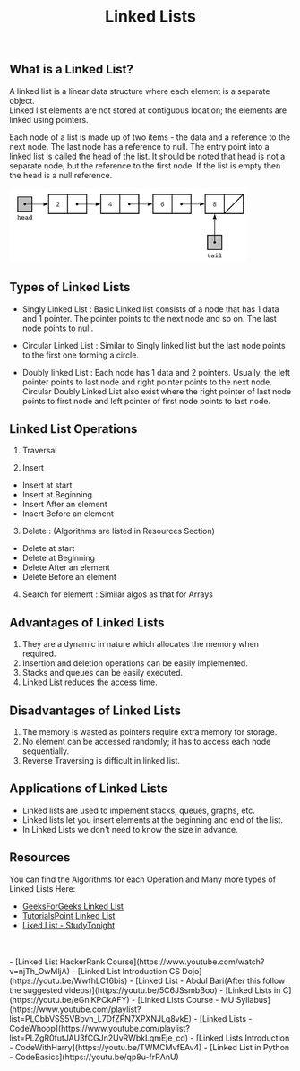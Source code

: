 <center><h1>Linked Lists</h1></center><br>

## What is a Linked List?
A linked list is a linear data structure where each element is a separate object.<br>
Linked list elements are not stored at contiguous location; the elements are linked using pointers.

Each node of a list is made up of two items - the data and a reference to the next node. The last node has a reference to null. The entry point into a linked list is called the head of the list. It should be noted that head is not a separate node, but the reference to the first node. If the list is empty then the head is a null reference.

<img src="LinkedList.png" alt="Linked List Image">

## Types of Linked Lists

- Singly Linked List : Basic Linked list consists of a node that has 1 data and 1 pointer. The pointer points to the next node and so on. The last node points to null.

- Circular Linked List : Similar to Singly linked list but the last node points to the first one forming a circle.

- Doubly linked List : Each node has 1 data and 2 pointers. Usually, the left pointer points to last node and right pointer points to the next node. Circular Doubly Linked List also exist where the right pointer of last node points to first node and left pointer of first node points to last node.

## Linked List Operations

1) Traversal

2) Insert
- Insert at start
- Insert at Beginning
- Insert After an element
- Insert Before an element

3) Delete : (Algorithms are listed in Resources Section)
- Delete at start
- Delete at Beginning
- Delete After an element
- Delete Before an element

4) Search for element : Similar algos as that for Arrays

## Advantages of Linked Lists

1. They are a dynamic in nature which allocates the memory when required.
2. Insertion and deletion operations can be easily implemented.
3. Stacks and queues can be easily executed.
4. Linked List reduces the access time.

## Disadvantages of Linked Lists

1. The memory is wasted as pointers require extra memory for storage.
2. No element can be accessed randomly; it has to access each node sequentially.
3. Reverse Traversing is difficult in linked list.

## Applications of Linked Lists

- Linked lists are used to implement stacks, queues, graphs, etc.
- Linked lists let you insert elements at the beginning and end of the list.
- In Linked Lists we don't need to know the size in advance.

## Resources

You can find the Algorithms for each Operation and Many more types of Linked Lists Here:

- [GeeksForGeeks Linked List](https://www.geeksforgeeks.org/data-structures/linked-list/)
- [TutorialsPoint Linked List](https://www.tutorialspoint.com/data_structures_algorithms/linked_list_algorithms.htm)
- [Liked List - StudyTonight](https://www.studytonight.com/data-structures/introduction-to-linked-list)
<br>
<br>
- [Linked List HackerRank Course](https://www.youtube.com/watch?v=njTh_OwMljA)
- [Linked List Introduction CS Dojo](https://youtu.be/WwfhLC16bis)
- [Linked List - Abdul Bari(After this follow the suggested videos)](https://youtu.be/5C6JSsmbBoo)
- [Linked Lists in C](https://youtu.be/eGnlKPCkAFY)
- [Linked Lists Course - MU Syllabus](https://www.youtube.com/playlist?list=PLCbbVSS5VBbvh_L7DfZPN7XPXNJLq8vkE)
- [Linked Lists - CodeWhoop](https://www.youtube.com/playlist?list=PLZgR0futJAU3fCGJn2UvRWbkLqmEje_cd)
- [Linked Lists Introduction - CodeWithHarry](https://youtu.be/TWMCMvfEAv4)
- [Linked List in Python - CodeBasics](https://youtu.be/qp8u-frRAnU)
